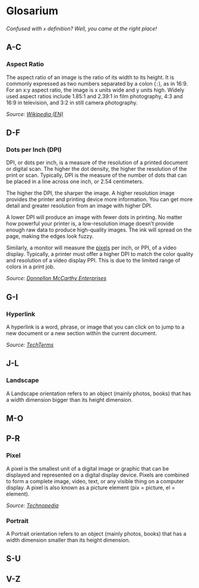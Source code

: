 # Glosarium

*Confused with `x` definition? Well, you came at the right place!* <img src="https://cdn.discordapp.com/emojis/796326764354732052.png?v=1" width="17">

## A-C

### Aspect Ratio

The aspect ratio of an image is the ratio of its width to its height. It is commonly expressed as two numbers separated by a colon (`:`), as in 16:9. For an x:y aspect ratio, the image is x units wide and y units high. Widely used aspect ratios include 1.85:1 and 2.39:1 in film photography, 4:3 and 16:9 in television, and 3:2 in still camera photography.

*Source: [Wikipedia (EN)](https://en.wikipedia.org/wiki/Aspect_ratio_%28image%29)*

## D-F

### Dots per Inch (DPI)

DPI, or dots per inch, is a measure of the resolution of a printed document or digital scan. The higher the dot density, the higher the resolution of the print or scan. Typically, DPI is the measure of the number of dots that can be placed in a line across one inch, or 2.54 centimeters.

The higher the DPI, the sharper the image. A higher resolution image provides the printer and printing device more information. You can get more detail and greater resolution from an image with higher DPI.

A lower DPI will produce an image with fewer dots in printing. No matter how powerful your printer is, a low-resolution image doesn’t provide enough raw data to produce high-quality images. The ink will spread on the page, making the edges look fuzzy.

Similarly, a monitor will measure the [pixels](#pixel) per inch, or PPI, of a video display. Typically, a printer must offer a higher DPI to match the color quality and resolution of a video display PPI. This is due to the limited range of colors in a print job.

*Source: [Donnellon McCarthy Enterprises](https://www.dme.us.com/2018/12/11/what-is-dpi-and-what-are-the-requirements-for-different-industries/)*

## G-I

### Hyperlink

A hyperlink is a word, phrase, or image that you can click on to jump to a new document or a new section within the current document.

*Source: [TechTerms](https://techterms.com/definition/hyperlink)*

## J-L

### Landscape

A Landscape orientation refers to an object (mainly photos, books) that has a width dimension bigger than its height dimension.

## M-O

## P-R

### Pixel

A pixel is the smallest unit of a digital image or graphic that can be displayed and represented on a digital display device. Pixels are combined to form a complete image, video, text, or any visible thing on a computer display. A pixel is also known as a picture element (pix = picture, el = element).

*Source: [Technopedia](https://www.techopedia.com/definition/24012/pixel)*

### Portrait

A Portrait orientation refers to an object (mainly photos, books) that has a width dimension smaller than its height dimension.

## S-U

## V-Z